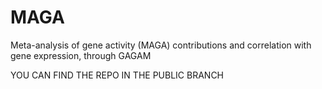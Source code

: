 # MAGA
Meta-analysis of gene activity (MAGA) contributions and correlation with gene expression, through GAGAM

YOU CAN FIND THE REPO IN THE PUBLIC BRANCH

